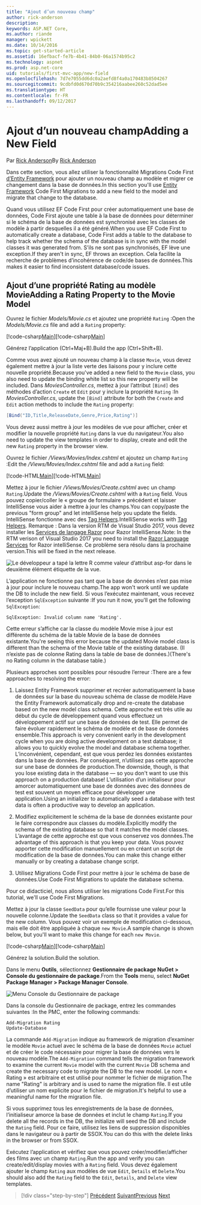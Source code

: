 ```yaml
---
title: "Ajout d’un nouveau champ"
author: rick-anderson
description: 
keywords: ASP.NET Core,
ms.author: riande
manager: wpickett
ms.date: 10/14/2016
ms.topic: get-started-article
ms.assetid: 16efbacf-fe7b-4b41-84b0-06a1574b95c2
ms.technology: aspnet
ms.prod: asp.net-core
uid: tutorials/first-mvc-app/new-field
ms.openlocfilehash: 7d7e7055dd6dc0a2aefd8f4a0a170483b8504267
ms.sourcegitcommit: 9cdbfd0d670d70b9c354216aabee260c52dad5ee
ms.translationtype: HT
ms.contentlocale: fr-FR
ms.lasthandoff: 09/12/2017
---
```

# <a name="adding-a-new-field"></a><span data-ttu-id="16a80-103">Ajout d’un nouveau champ</span><span class="sxs-lookup"><span data-stu-id="16a80-103">Adding a New Field</span></span>

<span data-ttu-id="16a80-104">Par [Rick Anderson](https://twitter.com/RickAndMSFT)</span><span class="sxs-lookup"><span data-stu-id="16a80-104">By [Rick Anderson](https://twitter.com/RickAndMSFT)</span></span>

<span data-ttu-id="16a80-105">Dans cette section, vous allez utiliser la fonctionnalité Migrations Code First [d’Entity Framework](https://docs.microsoft.com/ef/core/get-started/aspnetcore/new-db) pour ajouter un nouveau champ au modèle et migrer ce changement dans la base de données.</span><span class="sxs-lookup"><span data-stu-id="16a80-105">In this section you'll use [Entity Framework](https://docs.microsoft.com/ef/core/get-started/aspnetcore/new-db) Code First Migrations to add a new field to the model and migrate that change to the database.</span></span>

<span data-ttu-id="16a80-106">Quand vous utilisez EF Code First pour créer automatiquement une base de données, Code First ajoute une table à la base de données pour déterminer si le schéma de la base de données est synchronisé avec les classes de modèle à partir desquelles il a été généré.</span><span class="sxs-lookup"><span data-stu-id="16a80-106">When you use EF Code First to automatically create a database, Code First adds a table to the database to help track whether the schema of the database is in sync with the model classes it was generated from.</span></span> <span data-ttu-id="16a80-107">S’ils ne sont pas synchronisés, EF lève une exception.</span><span class="sxs-lookup"><span data-stu-id="16a80-107">If they aren't in sync, EF throws an exception.</span></span> <span data-ttu-id="16a80-108">Cela facilite la recherche de problèmes d’incohérence de code/de bases de données.</span><span class="sxs-lookup"><span data-stu-id="16a80-108">This makes it easier to find inconsistent database/code issues.</span></span>

## <a name="adding-a-rating-property-to-the-movie-model"></a><span data-ttu-id="16a80-109">Ajout d’une propriété Rating au modèle Movie</span><span class="sxs-lookup"><span data-stu-id="16a80-109">Adding a Rating Property to the Movie Model</span></span>

<span data-ttu-id="16a80-110">Ouvrez le fichier *Models/Movie.cs* et ajoutez une propriété `Rating` :</span><span class="sxs-lookup"><span data-stu-id="16a80-110">Open the *Models/Movie.cs* file and add a `Rating` property:</span></span>

<span data-ttu-id="16a80-111">[!code-csharp[Main](start-mvc/sample/MvcMovie/Models/MovieDateRating.cs?highlight=11&range=7-18)]</span><span class="sxs-lookup"><span data-stu-id="16a80-111">[!code-csharp[Main](start-mvc/sample/MvcMovie/Models/MovieDateRating.cs?highlight=11&range=7-18)]</span></span>

<span data-ttu-id="16a80-112">Générez l’application (Ctrl+Maj+B).</span><span class="sxs-lookup"><span data-stu-id="16a80-112">Build the app (Ctrl+Shift+B).</span></span>

<span data-ttu-id="16a80-113">Comme vous avez ajouté un nouveau champ à la classe `Movie`, vous devez également mettre à jour la liste verte des liaisons pour y inclure cette nouvelle propriété.</span><span class="sxs-lookup"><span data-stu-id="16a80-113">Because you've added a new field to the `Movie` class, you also need to update the binding white list so this new property will be included.</span></span> <span data-ttu-id="16a80-114">Dans *MoviesController.cs*, mettez à jour l’attribut `[Bind]` des méthodes d’action `Create` et `Edit` pour y inclure la propriété `Rating` :</span><span class="sxs-lookup"><span data-stu-id="16a80-114">In *MoviesController.cs*, update the `[Bind]` attribute for both the `Create` and `Edit` action methods to include the `Rating` property:</span></span>

```csharp
[Bind("ID,Title,ReleaseDate,Genre,Price,Rating")]
   ```

<span data-ttu-id="16a80-115">Vous devez aussi mettre à jour les modèles de vue pour afficher, créer et modifier la nouvelle propriété `Rating` dans la vue du navigateur.</span><span class="sxs-lookup"><span data-stu-id="16a80-115">You also need to update the view templates in order to display, create and edit the new `Rating` property in the browser view.</span></span>

<span data-ttu-id="16a80-116">Ouvrez le fichier */Views/Movies/Index.cshtml* et ajoutez un champ `Rating` :</span><span class="sxs-lookup"><span data-stu-id="16a80-116">Edit the */Views/Movies/Index.cshtml* file and add a `Rating` field:</span></span>

<span data-ttu-id="16a80-117">[!code-HTML[Main](start-mvc/sample/MvcMovie/Views/Movies/IndexGenreRating.cshtml?highlight=17,39&range=24-64)]</span><span class="sxs-lookup"><span data-stu-id="16a80-117">[!code-HTML[Main](start-mvc/sample/MvcMovie/Views/Movies/IndexGenreRating.cshtml?highlight=17,39&range=24-64)]</span></span>

<span data-ttu-id="16a80-118">Mettez à jour le fichier */Views/Movies/Create.cshtml* avec un champ `Rating`.</span><span class="sxs-lookup"><span data-stu-id="16a80-118">Update the */Views/Movies/Create.cshtml* with a `Rating` field.</span></span> <span data-ttu-id="16a80-119">Vous pouvez copier/coller le « groupe de formulaire » précédent et laisser IntelliSense vous aider à mettre à jour les champs.</span><span class="sxs-lookup"><span data-stu-id="16a80-119">You can copy/paste the previous "form group" and let intelliSense help you update the fields.</span></span> <span data-ttu-id="16a80-120">IntelliSense fonctionne avec des [Tag Helpers](xref:mvc/views/tag-helpers/intro).</span><span class="sxs-lookup"><span data-stu-id="16a80-120">IntelliSense works with [Tag Helpers](xref:mvc/views/tag-helpers/intro).</span></span> <span data-ttu-id="16a80-121">Remarque : Dans la version RTM de Visual Studio 2017, vous devez installer les [Services de langage Razor](https://marketplace.visualstudio.com/items?itemName=ms-madsk.RazorLanguageServices) pour Razor IntelliSense.</span><span class="sxs-lookup"><span data-stu-id="16a80-121">Note: In the RTM verison of Visual Studio 2017 you need to install the [Razor Language Services](https://marketplace.visualstudio.com/items?itemName=ms-madsk.RazorLanguageServices) for Razor intelliSense.</span></span> <span data-ttu-id="16a80-122">Ce problème sera résolu dans la prochaine version.</span><span class="sxs-lookup"><span data-stu-id="16a80-122">This will be fixed in the next release.</span></span>

![Le développeur a tapé la lettre R comme valeur d’attribut asp-for dans le deuxième élément étiquette de la vue.](new-field/_static/cr.png)

<span data-ttu-id="16a80-126">L’application ne fonctionne pas tant que la base de données n’est pas mise à jour pour inclure le nouveau champ.</span><span class="sxs-lookup"><span data-stu-id="16a80-126">The app won't work until we update the DB to include the new field.</span></span> <span data-ttu-id="16a80-127">Si vous l’exécutez maintenant, vous recevez l’exception `SqlException` suivante :</span><span class="sxs-lookup"><span data-stu-id="16a80-127">If you run it now, you'll get the following `SqlException`:</span></span>

`SqlException: Invalid column name 'Rating'.`

<span data-ttu-id="16a80-128">Cette erreur s’affiche car la classe du modèle Movie mise à jour est différente du schéma de la table Movie de la base de données existante.</span><span class="sxs-lookup"><span data-stu-id="16a80-128">You're seeing this error because the updated Movie model class is different than the schema of the Movie table of the existing database.</span></span> <span data-ttu-id="16a80-129">(Il n’existe pas de colonne Rating dans la table de base de données.)</span><span class="sxs-lookup"><span data-stu-id="16a80-129">(There's no Rating column in the database table.)</span></span>

<span data-ttu-id="16a80-130">Plusieurs approches sont possibles pour résoudre l’erreur :</span><span class="sxs-lookup"><span data-stu-id="16a80-130">There are a few approaches to resolving the error:</span></span>

1. <span data-ttu-id="16a80-131">Laissez Entity Framework supprimer et recréer automatiquement la base de données sur la base du nouveau schéma de classe de modèle.</span><span class="sxs-lookup"><span data-stu-id="16a80-131">Have the Entity Framework automatically drop and re-create the database based on the new model class schema.</span></span> <span data-ttu-id="16a80-132">Cette approche est très utile au début du cycle de développement quand vous effectuez un développement actif sur une base de données de test. Elle permet de faire évoluer rapidement le schéma de modèle et de base de données ensemble.</span><span class="sxs-lookup"><span data-stu-id="16a80-132">This approach is very convenient early in the development cycle when you are doing active development on a test database; it allows you to quickly evolve the model and database schema together.</span></span> <span data-ttu-id="16a80-133">L’inconvénient, cependant, est que vous perdez les données existantes dans la base de données. Par conséquent, n’utilisez pas cette approche sur une base de données de production.</span><span class="sxs-lookup"><span data-stu-id="16a80-133">The downside, though, is that you lose existing data in the database — so you don't want to use this approach on a production database!</span></span> <span data-ttu-id="16a80-134">L’utilisation d’un initialiseur pour amorcer automatiquement une base de données avec des données de test est souvent un moyen efficace pour développer une application.</span><span class="sxs-lookup"><span data-stu-id="16a80-134">Using an initializer to automatically seed a database with test data is often a productive way to develop an application.</span></span>

2. <span data-ttu-id="16a80-135">Modifiez explicitement le schéma de la base de données existante pour le faire correspondre aux classes du modèle.</span><span class="sxs-lookup"><span data-stu-id="16a80-135">Explicitly modify the schema of the existing database so that it matches the model classes.</span></span> <span data-ttu-id="16a80-136">L’avantage de cette approche est que vous conservez vos données.</span><span class="sxs-lookup"><span data-stu-id="16a80-136">The advantage of this approach is that you keep your data.</span></span> <span data-ttu-id="16a80-137">Vous pouvez apporter cette modification manuellement ou en créant un script de modification de la base de données.</span><span class="sxs-lookup"><span data-stu-id="16a80-137">You can make this change either manually or by creating a database change script.</span></span>

3. <span data-ttu-id="16a80-138">Utilisez Migrations Code First pour mettre à jour le schéma de base de données.</span><span class="sxs-lookup"><span data-stu-id="16a80-138">Use Code First Migrations to update the database schema.</span></span>

<span data-ttu-id="16a80-139">Pour ce didacticiel, nous allons utiliser les migrations Code First.</span><span class="sxs-lookup"><span data-stu-id="16a80-139">For this tutorial, we'll use Code First Migrations.</span></span>

<span data-ttu-id="16a80-140">Mettez à jour la classe `SeedData` pour qu’elle fournisse une valeur pour la nouvelle colonne.</span><span class="sxs-lookup"><span data-stu-id="16a80-140">Update the `SeedData` class so that it provides a value for the new column.</span></span> <span data-ttu-id="16a80-141">Vous pouvez voir un exemple de modification ci-dessous, mais elle doit être appliquée à chaque `new Movie`.</span><span class="sxs-lookup"><span data-stu-id="16a80-141">A sample change is shown below, but you'll want to make this change for each `new Movie`.</span></span>

<span data-ttu-id="16a80-142">[!code-csharp[Main](start-mvc/sample/MvcMovie/Models/SeedDataRating.cs?name=snippet1&highlight=6)]</span><span class="sxs-lookup"><span data-stu-id="16a80-142">[!code-csharp[Main](start-mvc/sample/MvcMovie/Models/SeedDataRating.cs?name=snippet1&highlight=6)]</span></span>

<span data-ttu-id="16a80-143">Générez la solution.</span><span class="sxs-lookup"><span data-stu-id="16a80-143">Build the solution.</span></span>

<span data-ttu-id="16a80-144">Dans le menu **Outils**, sélectionnez **Gestionnaire de package NuGet > Console du gestionnaire de package**.</span><span class="sxs-lookup"><span data-stu-id="16a80-144">From the **Tools** menu, select **NuGet Package Manager > Package Manager Console**.</span></span>

  ![Menu Console du Gestionnaire de package](adding-model/_static/pmc.png)

<span data-ttu-id="16a80-146">Dans la console du Gestionnaire de package, entrez les commandes suivantes :</span><span class="sxs-lookup"><span data-stu-id="16a80-146">In the PMC, enter the following commands:</span></span>

```PMC
Add-Migration Rating
Update-Database
```

<span data-ttu-id="16a80-147">La commande `Add-Migration` indique au framework de migration d’examiner le modèle `Movie` actuel avec le schéma de la base de données `Movie` actuel et de créer le code nécessaire pour migrer la base de données vers le nouveau modèle.</span><span class="sxs-lookup"><span data-stu-id="16a80-147">The `Add-Migration` command tells the migration framework to examine the current `Movie` model with the current `Movie` DB schema and create the necessary code to migrate the DB to the new model.</span></span> <span data-ttu-id="16a80-148">Le nom « Rating » est arbitraire et est utilisé pour nommer le fichier de migration.</span><span class="sxs-lookup"><span data-stu-id="16a80-148">The name "Rating" is arbitrary and is used to name the migration file.</span></span> <span data-ttu-id="16a80-149">Il est utile d’utiliser un nom explicite pour le fichier de migration.</span><span class="sxs-lookup"><span data-stu-id="16a80-149">It's helpful to use a meaningful name for the migration file.</span></span>

<span data-ttu-id="16a80-150">Si vous supprimez tous les enregistrements de la base de données, l’initialiseur amorce la base de données et inclut le champ `Rating`.</span><span class="sxs-lookup"><span data-stu-id="16a80-150">If you delete all the records in the DB, the initialize will seed the DB and include the `Rating` field.</span></span> <span data-ttu-id="16a80-151">Pour ce faire, utilisez les liens de suppression disponibles dans le navigateur ou à partir de SSOX.</span><span class="sxs-lookup"><span data-stu-id="16a80-151">You can do this with the delete links in the browser or from SSOX.</span></span>

<span data-ttu-id="16a80-152">Exécutez l’application et vérifiez que vous pouvez créer/modifier/afficher des films avec un champ `Rating`.</span><span class="sxs-lookup"><span data-stu-id="16a80-152">Run the app and verify you can create/edit/display movies with a `Rating` field.</span></span> <span data-ttu-id="16a80-153">Vous devez également ajouter le champ `Rating` aux modèles de vue `Edit`, `Details` et `Delete`.</span><span class="sxs-lookup"><span data-stu-id="16a80-153">You should also add the `Rating` field to the `Edit`, `Details`, and `Delete` view templates.</span></span>

>[!div class="step-by-step"]
<span data-ttu-id="16a80-154">[Précédent](search.md)
[Suivant](validation.md)</span><span class="sxs-lookup"><span data-stu-id="16a80-154">[Previous](search.md)
[Next](validation.md)</span></span>  
